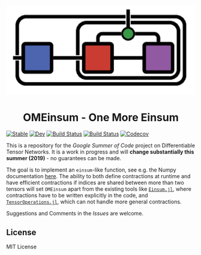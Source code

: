 <!-- # OMEinsum -->
<div align="center"> <img
src="ome-logo.png"
alt="OMEinsum logo" width="510"></img>
<h1>OMEinsum - One More Einsum</h1>
</div>

[![Stable](https://img.shields.io/badge/docs-stable-blue.svg)](https://under-Peter.github.io/OMEinsum.jl/stable)
[![Dev](https://img.shields.io/badge/docs-dev-blue.svg)](https://under-Peter.github.io/OMEinsum.jl/dev)
[![Build Status](https://travis-ci.com/under-Peter/OMEinsum.jl.svg?branch=master)](https://travis-ci.com/under-Peter/OMEinsum.jl)
[![Build Status](https://ci.appveyor.com/api/projects/status/github/under-Peter/OMEinsum.jl?svg=true)](https://ci.appveyor.com/project/under-Peter/OMEinsum-jl)
[![Codecov](https://codecov.io/gh/under-Peter/OMEinsum.jl/branch/master/graph/badge.svg)](https://codecov.io/gh/under-Peter/OMEinsum.jl)

This is a repository for the _Google Summer of Code_ project on Differentiable Tensor Networks.
It is a work in progress and will **change substantially this summer (2019)** - no guarantees can be made.

The goal is to implement an `einsum`-like function, see e.g. the Numpy documentation [here](https://docs.scipy.org/doc/numpy/reference/generated/numpy.einsum.html).
The ability to both define contractions at runtime and have efficient contractions if indices are shared between more than two tensors will set `OMEinsum` apart from the existing tools like
[`Einsum.jl`](https://github.com/ahwillia/Einsum.jl),
where contractions have to be written explicitly in the code,
and [`TensorOperations.jl`](https://github.com/Jutho/TensorOperations.jl),
which can not handle more general contractions.

Suggestions and Comments in the _Issues_ are welcome.

## License
MIT License
